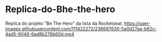 # Replica-do-Bhe-the-hero
Replica do projeto "Be The Hero" da lista da Rocketseat.
https://user-images.githubusercontent.com/111422272/236687630-5a0d27aa-b62c-4ad5-9048-6ad8b278b60d.mp4

